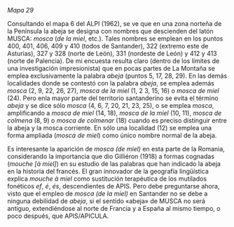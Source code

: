 *Mapa 29*

Consultando el mapa 6 del ALPI (1962), se ve que en una zona norteña de la Península la abeja se designa con nombres que descienden del latón MUSCA: *mosca* (*de la miel*, etc.). Tales nombres se emplean en los puntos 400, 401, 406, 409 y 410 (todos de Santander), 322 (extremo este de Asturias), 327 y 328 (norte de León), 331 (nordeste de León) y 412 y 413 (norte de Palencia). De mi encuesta resulta claro (dentro de los límites de una investigación impresionista) que en pocas partes de La Montaña se emplea exclusivamente la palabra *abeja* (puntos 5, 17, 28, 29). En las demás localidades donde se contestó con la palabra *abeja*, se emplea además *mosca* (2, 9, 22, 26, 27), *mosca de la miel* (1, 2 3, 15, 16) o *mosca de miel* (24). Pero enla mayor parte del territorio santanderino se evita el término *abeja* y se dice sólo *mosca* (4, 6, 7, 20, 21, 23, 25), o se emplea *mosca*, amplificando a *mosca de miel* (14, 18), *mosca de la miel* (10, 11), *mosca de colmena* (8, 9) o *mosca de colmenar* (18) cuando es preciso distinguir entre la abeja y la mosca corriente. En sólo una localidad (12) se emplea una forma ampliada (*mosca de miel*) como único nombre normal de la abeja. 

Es interesante la aparición de *mosca (de miel)* en esta parte de la Romania, considerando la importancia que dio Gilliéron (1918) a formas cognadas (*mouche [à miel]*) en su estudio de las palabras que han indicado la abeja en la historia del francés. El gran innovador de la geografía lingüística explica *mouche à miel* como sustitución terapéutica de los mutilados fonéticos *ef*, *é*, *és*, descendientes de APIS. Pero debe preguntarse ahora, visto que el empleo de *mosca (de la miel)* en Santander no se debe a ninguna debilidad de *abeja*, si el sentido «abeja» de MUSCA no será antiguo, extendiéndose al norte de Francia y a España al mismo tiempo, o poco después, que APIS/APICULA.
